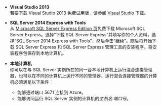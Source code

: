 
- **Visual Studio 2013**<br/>若要下载 Visual Studio 2013 免费试用版，请参阅 [Visual Studio 下载](http://www.visualstudio.com/downloads/download-visual-studio-vs)。 

- **SQL Server 2014 Express with Tools**<br/>从 [Microsoft SQL Server Express Edition 页](http://www.microsoft.com/zh-CN/server-cloud/Products/sql-server-editions/sql-server-express.aspx)免费下载 Microsoft SQL Server Express。选择“下载 SQL Server Express”并填写你的个人资料，选择“SQL Server 2014 Express with Tools”，然后单击“继续”。随后将开始下载 SQL Server Express 和 SQL Server Express 管理工具的安装程序。将安装程序包保存到本地计算机。

- **本地计算机**<br/>你可以在与 SQL Server 实例所在的同一台本地计算机上运行混合连接管理器，也可以在不同的计算机上运行不同的管理器。运行混合连接管理器的计算机必须满足以下条件：

    - 能够通过端口 5671 连接到 Azure。
    - 能够访问运行 SQL Server 实例的计算机的*主机名*:*端口号*。  

<!---HONumber=71-->